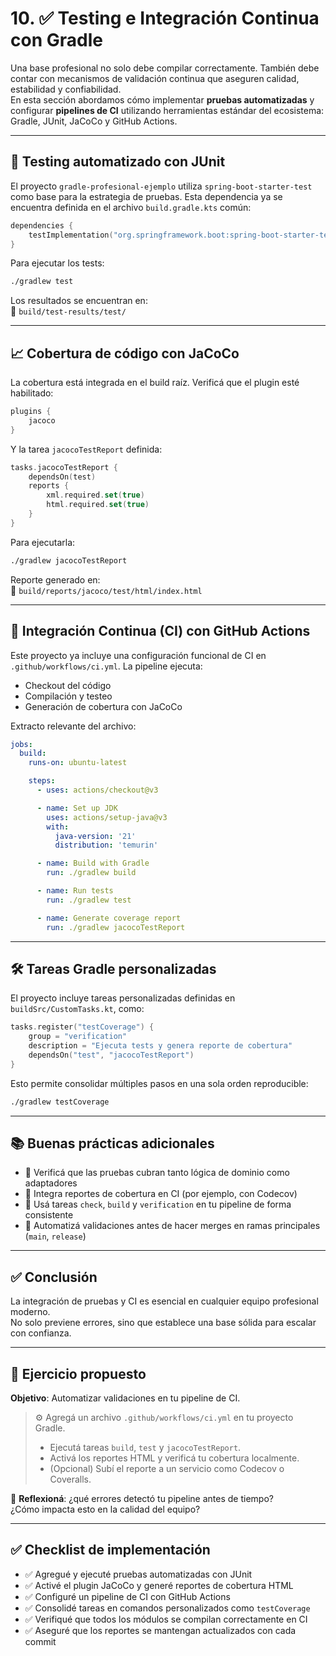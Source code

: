 
# 10. ✅ Testing e Integración Continua con Gradle

Una base profesional no solo debe compilar correctamente. También debe contar con mecanismos de validación continua que aseguren calidad, estabilidad y confiabilidad.  
En esta sección abordamos cómo implementar **pruebas automatizadas** y configurar **pipelines de CI** utilizando herramientas estándar del ecosistema: Gradle, JUnit, JaCoCo y GitHub Actions.

---

## 🧪 Testing automatizado con JUnit

El proyecto `gradle-profesional-ejemplo` utiliza `spring-boot-starter-test` como base para la estrategia de pruebas. Esta dependencia ya se encuentra definida en el archivo `build.gradle.kts` común:

```kotlin
dependencies {
    testImplementation("org.springframework.boot:spring-boot-starter-test")
}
```

Para ejecutar los tests:

```bash
./gradlew test
```

Los resultados se encuentran en:  
📁 `build/test-results/test/`

---

## 📈 Cobertura de código con JaCoCo

La cobertura está integrada en el build raíz. Verificá que el plugin esté habilitado:

```kotlin
plugins {
    jacoco
}
```

Y la tarea `jacocoTestReport` definida:

```kotlin
tasks.jacocoTestReport {
    dependsOn(test)
    reports {
        xml.required.set(true)
        html.required.set(true)
    }
}
```

Para ejecutarla:

```bash
./gradlew jacocoTestReport
```

Reporte generado en:  
📁 `build/reports/jacoco/test/html/index.html`

---

## 🤖 Integración Continua (CI) con GitHub Actions

Este proyecto ya incluye una configuración funcional de CI en `.github/workflows/ci.yml`. La pipeline ejecuta:

- Checkout del código
- Compilación y testeo
- Generación de cobertura con JaCoCo

Extracto relevante del archivo:

```yaml
jobs:
  build:
    runs-on: ubuntu-latest

    steps:
      - uses: actions/checkout@v3

      - name: Set up JDK
        uses: actions/setup-java@v3
        with:
          java-version: '21'
          distribution: 'temurin'

      - name: Build with Gradle
        run: ./gradlew build

      - name: Run tests
        run: ./gradlew test

      - name: Generate coverage report
        run: ./gradlew jacocoTestReport
```

---

## 🛠️ Tareas Gradle personalizadas

El proyecto incluye tareas personalizadas definidas en `buildSrc/CustomTasks.kt`, como:

```kotlin
tasks.register("testCoverage") {
    group = "verification"
    description = "Ejecuta tests y genera reporte de cobertura"
    dependsOn("test", "jacocoTestReport")
}
```

Esto permite consolidar múltiples pasos en una sola orden reproducible:

```bash
./gradlew testCoverage
```

---

## 📚 Buenas prácticas adicionales

- 📌 Verificá que las pruebas cubran tanto lógica de dominio como adaptadores
- 📌 Integra reportes de cobertura en CI (por ejemplo, con Codecov)
- 📌 Usá tareas `check`, `build` y `verification` en tu pipeline de forma consistente
- 📌 Automatizá validaciones antes de hacer merges en ramas principales (`main`, `release`)

---

## ✅ Conclusión

La integración de pruebas y CI es esencial en cualquier equipo profesional moderno.  
No solo previene errores, sino que establece una base sólida para escalar con confianza.

---

## 🧠 Ejercicio propuesto

**Objetivo**: Automatizar validaciones en tu pipeline de CI.

> ⚙️ Agregá un archivo `.github/workflows/ci.yml` en tu proyecto Gradle.
> - Ejecutá tareas `build`, `test` y `jacocoTestReport`.
> - Activá los reportes HTML y verificá tu cobertura localmente.
> - (Opcional) Subí el reporte a un servicio como Codecov o Coveralls.

💬 **Reflexioná**: ¿qué errores detectó tu pipeline antes de tiempo?  
¿Cómo impacta esto en la calidad del equipo?

---

## ✅ Checklist de implementación

- ✅ Agregué y ejecuté pruebas automatizadas con JUnit
- ✅ Activé el plugin JaCoCo y generé reportes de cobertura HTML
- ✅ Configuré un pipeline de CI con GitHub Actions
- ✅ Consolidé tareas en comandos personalizados como `testCoverage`
- ✅ Verifiqué que todos los módulos se compilan correctamente en CI
- ✅ Aseguré que los reportes se mantengan actualizados con cada commit